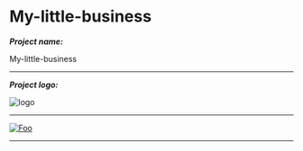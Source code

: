# My-little-business

**_Project name:_**

My-little-business
***
**_Project logo:_**


![logo](https://cloud.githubusercontent.com/assets/11423875/6776163/db9b14a6-d143-11e4-8500-f9961a2b4ec1.jpg)
***
<a href="http://mylittlebusiness.azurewebsites.net//">![Foo](https://cloud.githubusercontent.com/assets/11423875/6786267/fd009b34-d193-11e4-84ff-4a96ba33f950.jpg)
</a>
***
